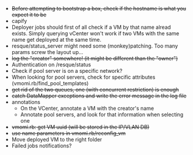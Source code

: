 - ~~Before attempting to bootstrap a box, check if the hostname is what you expect it to be~~
- capify
- Deployer jobs should first of all check if a VM by that name alread exists.
  Simply querying vCenter won't work if two VMs with the same name get deployed at the same time.
- resque/status_server might need some (monkey)patching. Too many params screw the layout up... 
- ~~log the "creator" somewhere! (it might be different than the "owner")~~
- Authentication on /resque/status
- Check if pool server is on a specific network?
- When looking for pool servers, check for specific attributes (vmomi.rb/find_pool_templates)
- ~~get rid of the two queues, one (with concurrent restriction) is enough~~
- ~~catch DataMapper exceptions and write the error message in the log file~~
- annotations
  - On the VCenter, annotate a VM with the creator's name
  - Annotate pool servers, and look for that information when selecting one
- ~~vmomi.rb: get VM uuid (will be stored in the IP/VLAN DB)~~
- ~~use name parameters in vmomi.rb/reconfig_vm~~
- Move deployed VM to the right folder
- Failed jobs notifications?
